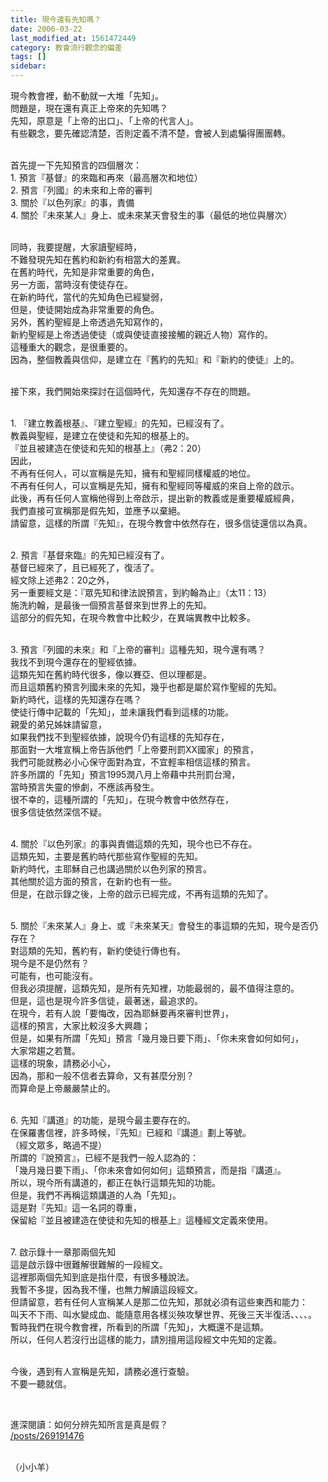 ```yaml
---
title: 現今還有先知嗎？
date: 2006-03-22
last_modified_at: 1561472449
category: 教會流行觀念的偏差
tags: []
sidebar: 
---
```


<p>現今教會裡，動不動就一大堆「先知」。<br/>
問題是，現在還有真正上帝來的先知嗎？<br/>
先知，原意是「上帝的出口」、「上帝的代言人」。<br/>
有些觀念，要先確認清楚，否則定義不清不楚，會被人到處騙得團團轉。</p>
<p><br/>
首先提一下先知預言的四個層次：<br/>
1. 預言『基督』的來臨和再來（最高層次和地位）<br/>
2. 預言『列國』的未來和上帝的審判<br/>
3. 關於『以色列家』的事，責備<br/>
4. 關於『未來某人』身上、或未來某天會發生的事（最低的地位與層次）</p>
<p><br/>
同時，我要提醒，大家讀聖經時，<br/>
不難發現先知在舊約和新約有相當大的差異。<br/>
在舊約時代，先知是非常重要的角色，<br/>
另一方面，當時沒有使徒存在。<br/>
在新約時代，當代的先知角色已經變弱，<br/>
但是，使徒開始成為非常重要的角色。<br/>
另外，舊約聖經是上帝透過先知寫作的，<br/>
新約聖經是上帝透過使徒（或與使徒直接接觸的親近人物）寫作的。<br/>
這種重大的觀念，是很重要的。<br/>
因為，整個教義與信仰，是建立在『舊約的先知』和『新約的使徒』上的。</p>
<p><br/>
接下來，我們開始來探討在這個時代，先知還存不存在的問題。</p>
<p><br/>
1. 『建立教義根基』、『建立聖經』的先知，已經沒有了。<br/>
教義與聖經，是建立在使徒和先知的根基上的。<br/>
『並且被建造在使徒和先知的根基上』（弗2：20）<br/>
因此，<br/>
不再有任何人，可以宣稱是先知，擁有和聖經同樣權威的地位。<br/>
不再有任何人，可以宣稱是先知，擁有和聖經同等權威的來自上帝的啟示。<br/>
此後，再有任何人宣稱他得到上帝啟示，提出新的教義或是重要權威經典，<br/>
我們直接可宣稱那是假先知，並應予以棄絕。<br/>
請留意，這樣的所謂『先知』，在現今教會中依然存在，很多信徒還信以為真。</p>
<p><br/>
2. 預言『基督來臨』的先知已經沒有了。<br/>
基督已經來了，且已經死了，復活了。<br/>
經文除上述弗2：20之外，<br/>
另一重要經文是：『眾先知和律法說預言，到約翰為止』（太11：13）<br/>
施洗約翰，是最後一個預言基督來到世界上的先知。<br/>
這部分的假先知，在現今教會中比較少，在異端異教中比較多。</p>
<p><br/>
3. 預言『列國的未來』和『上帝的審判』這種先知，現今還有嗎？<br/>
我找不到現今還存在的聖經依據。<br/>
這類先知在舊約時代很多，像以賽亞、但以理都是。<br/>
而且這類舊約預言列國未來的先知，幾乎也都是屬於寫作聖經的先知。<br/>
新約時代，這樣的先知還存在嗎？<br/>
使徒行傳中記載的「先知」，並未讓我們看到這樣的功能。<br/>
親愛的弟兄姊妹請留意，<br/>
如果我們找不到聖經依據，說現今仍有這樣的先知存在，<br/>
那面對一大堆宣稱上帝告訴他們「上帝要刑罰XX國家」的預言，<br/>
我們可能就務必小心保守面對為宜，不宜輕率相信這樣的預言。<br/>
許多所謂的「先知」預言1995潤八月上帝藉中共刑罰台灣，<br/>
當時預言失靈的慘劇，不應該再發生。<br/>
很不幸的，這種所謂的「先知」，在現今教會中依然存在，<br/>
很多信徒依然深信不疑。</p>
<p><br/>
4. 關於『以色列家』的事與責備這類的先知，現今也已不存在。<br/>
這類先知，主要是舊約時代那些寫作聖經的先知。<br/>
新約時代，主耶穌自己也講過關於以色列家的預言。<br/>
其他關於這方面的預言，在新約也有一些。<br/>
但是，在啟示錄之後，上帝的啟示已經完成，不再有這類的先知了。</p>
<p><br/>
5. 關於『未來某人』身上、或『未來某天』會發生的事這類的先知，現今是否仍存在？<br/>
對這類的先知，舊約有，新約使徒行傳也有。<br/>
現今是不是仍然有？<br/>
可能有，也可能沒有。<br/>
但我必須提醒，這類先知，是所有先知裡，功能最弱的，最不值得注意的。<br/>
但是，這也是現今許多信徒，最著迷，最追求的。<br/>
在現今，若有人說「要悔改，因為耶穌要再來審判世界」，<br/>
這樣的預言，大家比較沒多大興趣；<br/>
但是，如果有所謂「先知」預言「幾月幾日要下雨」、「你未來會如何如何」，<br/>
大家常趨之若鶩。<br/>
這樣的現象，請務必小心，<br/>
因為，那和一般不信者去算命，又有甚麼分別？<br/>
而算命是上帝嚴嚴禁止的。</p>
<p><br/>
6. 先知『講道』的功能，是現今最主要存在的。<br/>
在保羅書信裡，許多時候，『先知』已經和『講道』劃上等號。<br/>
（經文眾多，略過不提）<br/>
所謂的『說預言』，已經不是我們一般人認為的：<br/>
「幾月幾日要下雨」、「你未來會如何如何」這類預言，而是指『講道』。<br/>
所以，現今所有講道的，都正在執行這類先知的功能。<br/>
但是，我們不再稱這類講道的人為「先知」。<br/>
這是對『先知』這一名詞的尊重，<br/>
保留給『並且被建造在使徒和先知的根基上』這種經文定義來使用。</p>
<p><br/>
7. 啟示錄十一章那兩個先知<br/>
這是啟示錄中很難解很難解的一段經文。<br/>
這裡那兩個先知到底是指什麼，有很多種說法。<br/>
我暫不多提，因為我不懂，也無力解讀這段經文。<br/>
但請留意，若有任何人宣稱某人是那二位先知，那就必須有這些東西和能力：<br/>
叫天不下雨、叫水變成血、能隨意用各樣災殃攻擊世界、死後三天半復活、、、、。<br/>
暫時我們在現今教會裡，所看到的所謂「先知」，大概還不是這類。<br/>
所以，任何人若沒行出這樣的能力，請別擅用這段經文中先知的定義。</p>
<p><br/>
今後，遇到有人宣稱是先知，請務必進行查驗。<br/>
不要一聽就信。</p>
<p> </p>
<p>進深閱讀：如何分辨先知所言是真是假？<br/>
<a href="/posts/269191476" target="_blank">/posts/269191476</a></p>
<p><br/>
（小小羊）</p>
